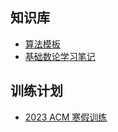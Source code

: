 ## 知识库
- [算法模板](算法模板.md)
- [基础数论学习笔记](基础数论学习笔记.md)


## 训练计划
- [2023 ACM 寒假训练](2023%20ACM%20寒假训练.md)
